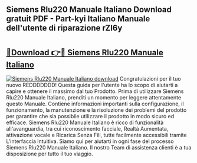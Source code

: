 ## Siemens Rlu220 Manuale Italiano Download gratuit PDF - Part-kyi Italiano Manuale dell'utente di riparazione rZI6y

# <h2><a href="http://dfa5ys.blite.top/?on=Siemens+Rlu220+Manuale+Italiano">🔗Download 👉🔴 Siemens Rlu220 Manuale Italiano</a></h2>

[![Siemens Rlu220 Manuale Italiano download](https://i.imgur.com/lujVjoI.png)](http://dfa5ys.blite.top/?on=Siemens+Rlu220+Manuale+Italiano)
Congratulazioni per il tuo nuovo REDDDDDDD! Questa guida per l'utente ha lo scopo di aiutarti a capire e ottenere il massimo dal tuo Prodotto. Prima di utilizzare Siemens Rlu220 Manuale Italiano, prenditi un momento per leggere attentamente questo Manuale. Contiene informazioni importanti sulla configurazione, il funzionamento, la manutenzione e la risoluzione dei problemi del prodotto per garantire che sia possibile utilizzare il prodotto in modo sicuro ed efficace. Siemens Rlu220 Manuale Italiano è ricco di funzionalità all'avanguardia, tra cui riconoscimento facciale, Realtà Aumentata, attivazione vocale e Ricarica Senza Fili, tutte facilmente accessibili tramite L'interfaccia intuitiva. Siamo qui per aiutarti in ogni fase del processo Siemens Rlu220 Manuale Italiano. Il nostro Team di assistenza clienti è a tua disposizione per tutto il tuo viaggio.
